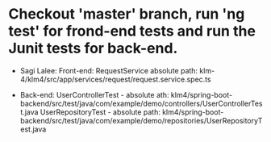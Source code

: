 # Checkout 'master' branch, run 'ng test' for frond-end tests and run the Junit tests for back-end.


* Sagi Lalee:
  Front-end:
  RequestService absolute path: klm-4/klm4/src/app/services/request/request.service.spec.ts

* Back-end:
  UserControllerTest - absolute ath: klm4/spring-boot-backend/src/test/java/com/example/demo/controllers/UserControllerTest.java
  UserRepositoryTest - absolute path: klm4/spring-boot-backend/src/test/java/com/example/demo/repositories/UserRepositoryTest.java

